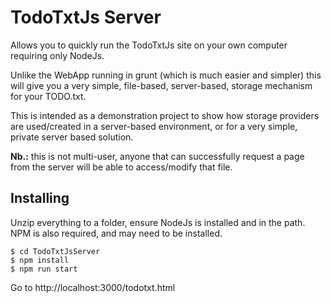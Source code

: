 TodoTxtJs Server
================

Allows you to quickly run the TodoTxtJs site on your own computer requiring
only NodeJs.

Unlike the WebApp running in grunt (which is much easier and simpler) this
will give you a very simple, file-based, server-based, storage mechanism
for your TODO.txt.

This is intended as a demonstration project to show how storage providers
are used/created in a server-based environment, or for a very simple, private
server based solution.

**Nb.:** this is not multi-user, anyone that can successfully request a page
from the server will be able to access/modify that file.

Installing
----------

Unzip everything to a folder, ensure NodeJs is installed and in the path.
NPM is also required, and may need to be installed.

```
$ cd TodoTxtJsServer
$ npm install
$ npm run start
```

Go to http://localhost:3000/todotxt.html


